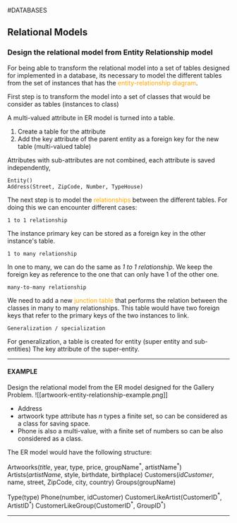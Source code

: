 #DATABASES

## Relational Models


### Design the relational model from Entity Relationship model

For being able to transform the relational model into a set of tables designed for implemented in a database, its necessary to model the different tables from the set of instances that has the <span style="color:orange;">entity-relationship diagram</span>. 

First step is to transform the model into a set of classes that would be consider as tables (instances to class)

A multi-valued attribute in ER model is turned into a table. 

1. Create a table for the attribute
2. Add the key attribute of the parent entity as a foreign key for the new table (multi-valued table)



Attributes with sub-attributes are not combined, each attribute is saved independently, 

```
Entity()
Address(Street, ZipCode, Number, TypeHouse)
```

The next step is to model the <span style="color:orange;">relationships</span> between the different tables. 
For doing this we can encounter different cases: 


`1 to 1 relationship`

The instance primary key can be stored as a foreign key in the other instance's table. 

`1 to many relationship`

In one to many, we can do the same as _1 to 1 relationship_. We keep the foreign key as reference to the one that can only have 1 of the other one. 

`many-to-many relationship`

We need to add a new <span style="color:orange;">junction table</span> that performs the relation between the classes in many to many relationships. 
This table would have two foreign keys that refer to the primary keys of the two instances to link. 

`Generalization / specialization`

For generalization, a table is created for entity (super entity and sub-entities)
The key attribute of the super-entity. 



---
#### EXAMPLE

Design the relational model from the ER model designed for the Gallery Problem. 
![[artwoork-entity-relationship-example.png]]

* Address 
* artwoork type attribute has $n$ types a finite set, so can be considered as a class for saving space. 
* Phone is also a multi-value, with a finite set of numbers so can be also considered as a class. 

The ER model would have the following structure: 

Artwoorks(*title*, year, type, price, groupName$^*$, artistName$^*$)
Artists(_artistName_, style, birthdate, birthplace)
Customers(_idCustomer_, name, street, ZipCode, city, country)
Groups(groupName)

Type(type)
Phone(number, idCustomer)
CustomerLikeArtist(CustomerID$^*$, ArtistID$^*$)
CustomerLikeGroup(CustomerID$^*$, GroupID$^*$)




---

